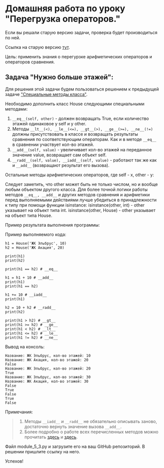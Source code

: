 # Домашняя работа по уроку "Перегрузка операторов."

Если вы решали старую версию задачи, проверка будет производиться по ней.

Ссылка на старую версию [тут](https://docs.google.com/document/d/1u9LBWWKLEhW1-mBh6wYytgcW4GNmnMeT7A6dXsGzLmQ/edit?usp=sharing).

Цель: применить знания о перегурзке арифметических операторов и операторов
сравнения.

## Задача "Нужно больше этажей":

Для решения этой задачи будем пользоваться решением к предыдущей задаче
["Специальные методы класса"](https://urban-university.ru/members/courses/course999421818026/20231027-0000domasnaa-rabota-po-uroku-specialnye-metody-klassov-854615870903).

Необходимо дополнить класс House следующими специальными методами:
1. ```__eq__(self, other)``` - должен возвращать True, если количество
   этажей одинаковое у self и у other.
2. Методы ```__lt__(<), __le__(<=), __gt__(>), __ge__(>=), __ne__(!=)```
   должны присутствовать в классе и возвращать результаты сравнения по
   соответствующим операторам. Как и в методе ```__eq__``` в сравнении
   участвует кол-во этажей.
3. ```__add__(self, value)``` - увеличивает кол-во этажей на переданное
   значение value, возвращает сам объект self.
4. ```__radd__(self, value), __iadd__(self, value)``` - работают так же как
   и ```__add__``` (возвращают результат его вызова).

Остальные методы арифметических операторов, где self - x, other - y:

Следует заметить, что other может быть не только числом, но и вообще
любым объектом другого класса.
Для более точной логики работы методов ```__eq__, __add__``` и других
методов сравнения и арифметики перед выполняемыми действиями лучше
убедиться в принадлежности к типу при помощи функции isinstance:
isinstance(other, int) - other указывает на объект типа int.
isinstance(other, House) - other указывает на объект типа House.

Пример результата выполнения программы:

Пример выполняемого кода:
```
h1 = House('ЖК Эльбрус', 10)
h2 = House('ЖК Акация', 20)

print(h1)
print(h2)

print(h1 == h2) # __eq__

h1 = h1 + 10 # __add__
print(h1)
print(h1 == h2)

h1 += 10 # __iadd__
print(h1)

h2 = 10 + h2 # __radd__
print(h2)

print(h1 > h2) # __gt__
print(h1 >= h2) # __ge__
print(h1 < h2) # __lt__
print(h1 <= h2) # __le__
print(h1 != h2) # __ne__
```

Вывод на консоль:
```
Название: ЖК Эльбрус, кол-во этажей: 10
Название: ЖК Акация, кол-во этажей: 20
False
Название: ЖК Эльбрус, кол-во этажей: 20
True
Название: ЖК Эльбрус, кол-во этажей: 30
Название: ЖК Акация, кол-во этажей: 30
False
True
False
True
False
```

Примечания:
> 1. Методы ```__iadd__``` и ```__radd__``` не обязательно описывать заново,
     достаточно вернуть значение вызова ```__add__```.
> 2. Более подробно о работе всех перечисленных методов можно прочитать
     [здесь](https://docs.python.org/3/reference/datamodel.html#emulating-numeric-types) и [здесь](https://docs.python.org/3/reference/datamodel.html#object.__eq__).

Файл module_5_3.py и загрузите его на ваш GitHub репозиторий. В решении
пришлите ссылку на него.

Успехов!
